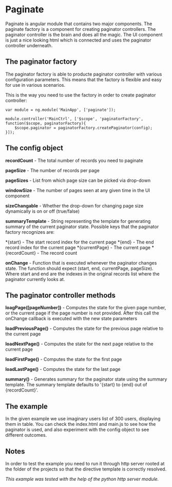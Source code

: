Paginate
========

Paginate is angular module that contains two major components. The paginate factory is a component for creating paginator controllers. The paginator controller is the brain and does all the magic.  The UI component is just a nice looking html which is connected and uses the paginator controller underneath.

The paginator factory
-----
The paginator factory is able to producte paginator controller with various configuration parameters. This means that the factory is flexible and easy for use in various scenarios.

This is the way you need to use the factory in order to create paginator controller:

```
var module = ng.module('MainApp', ['paginate']);

module.controller('MainCtrl', ['$scope', 'paginatorFactory', function($scope, paginatorFactory){
	$scope.paginator = paginatorFactory.createPaginator(config);
}]);
```

The config object
----

**recordCount** - The total number of records you need to paginate

**pageSize** - The number of records per page

**pageSizes** - List from which page size can be picked via drop-down

**windowSize** - The number of pages seen at any given time in the UI component

**sizeChangable** - Whether the drop-down for changing page size dynamically is on or off (true/false)

**summaryTemplate** - String representing the template for generating summary of the current paginator state. Possible keys that the paginator factory recognizes are:

*{start} - The start record index for the current page
*{end} - The end record index for the current page
*{currentPage} - The current page
*{recordCount} - The record count

**onChange** - Function that is executed whenever the paginator changes state. The function should expect (start, end, currentPage, pageSize). Where start and end are the indexes in the original records list where the paginator currently looks at.

The paginator controller methods
-----


**loagPage([pageNumber])** - Computes the state for the given page number, or the current page if the page number is not provided. After this call the onChange callback is executed with the new state parameters

**loadPreviousPage()** - Computes the state for the previous page relative to the current page

**loadNextPage()** - Computes the state for the next page relative to the current page

**loadFirstPage()** - Computes the state for the first page

**loadLastPage()** - Computes the state for the last page

**summary()** - Generates summary for the paginator state using the summary template. The summary template defaults to '{start} to {end} out of {recordCount}'.

The example
----
In the given example we use imaginary users list of 300 users, displaying them in table. You can check the index.html and main.js to see how the paginator is used, and also experiment with the config object to see different outcomes.

Notes
--------
In order to test the example you need to run it through http server rooted at the folder of the projects so that the directive template is correctly resolved. 

*This example was tested with the help of the python http server module.*